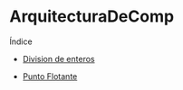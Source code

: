 # ArquitecturaDeComp

Índice

* [Division de enteros ](/blob/main/divisonEnteros.cpp)

* [Punto Flotante](/blob/main/puntoFlotante.cpp)


